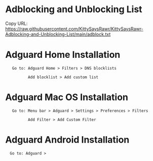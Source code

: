 # Adblocking and Unblocking List

Copy URL: https://raw.githubusercontent.com/KittySaysRawr/KittySaysRawr-Adblocking-and-Unblocking-List/main/adblock.txt




# Adguard Home Installation

       Go to: Adguard Home > Filters > DNS blocklists

              Add blocklist > Add custom list


# Adguard Mac OS Installation

       Go to: Menu bar > Adguard > Settings > Preferences > Filters

              Add Filter > Add Custom Filter

# Adguard Android Installation

      Go to: Adguard > 
